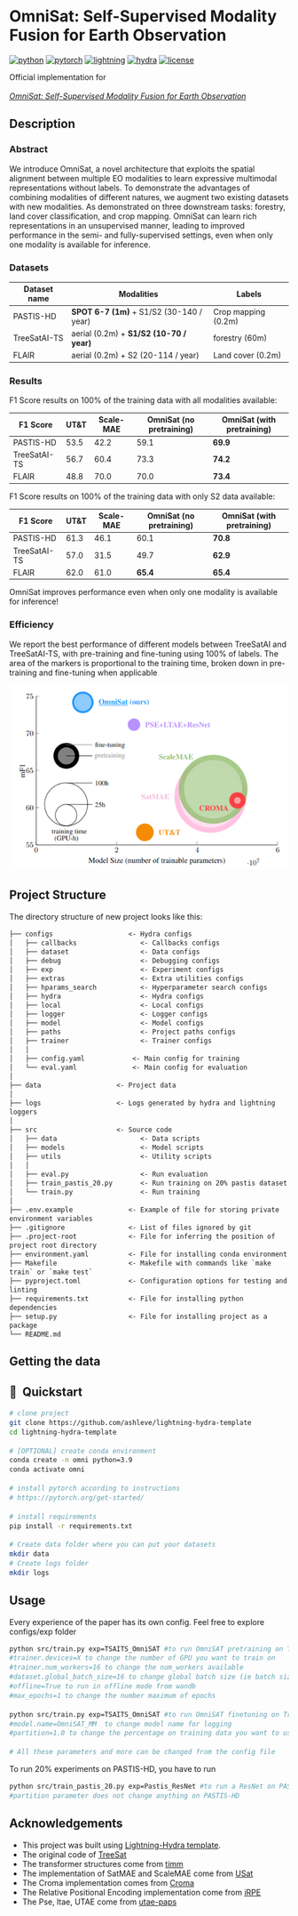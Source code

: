 # OmniSat: Self-Supervised Modality Fusion for Earth Observation

[![python](https://img.shields.io/badge/-Python_3.8+-blue?logo=python&logoColor=white)](https://github.com/pre-commit/pre-commit)
[![pytorch](https://img.shields.io/badge/PyTorch_2.2+-ee4c2c?logo=pytorch&logoColor=white)](https://pytorch.org/get-started/locally/)
[![lightning](https://img.shields.io/badge/-Lightning_2.2+-792ee5?logo=pytorchlightning&logoColor=white)](https://pytorchlightning.ai/)
[![hydra](https://img.shields.io/badge/Config-Hydra_1.3-89b8cd)](https://hydra.cc/)
[![license](https://img.shields.io/badge/License-MIT-green.svg?labelColor=gray)](https://github.com/ashleve/lightning-hydra-template#license)

[//]: # ([![Paper]&#40;https://img.shields.io/badge/paper-arxiv.1001.2234-B31B1B.svg&#41;]&#40;https://www.nature.com/articles/nature14539&#41;)
[//]: # ([![Conference]&#40;https://img.shields.io/badge/AnyConference-year-4b44ce.svg&#41;]&#40;https://papers.nips.cc/paper/2020&#41;)


Official implementation for
<br>
<br>
[_OmniSat: Self-Supervised Modality Fusion for Earth Observation_](https://arxiv.org)
<br>

## Description

### Abstract

We introduce OmniSat, a novel architecture that exploits the spatial alignment between multiple EO modalities to learn expressive multimodal representations without labels. To demonstrate the advantages of combining modalities of different natures, we augment two existing datasets with new modalities. As demonstrated on three downstream tasks: forestry, land cover classification, and crop mapping. OmniSat can learn rich representations in an unsupervised manner, leading to improved performance in the semi- and fully-supervised settings, even when only one modality is available for inference.

### Datasets

| Dataset name  |             Modalities                   |      Labels         |
| ------------- | ---------------------------------------- | ------------------- |
| PASTIS-HD     | **SPOT 6-7 (1m)** + S1/S2 (30-140 / year)| Crop mapping (0.2m) |
| TreeSatAI-TS  | aerial (0.2m) + **S1/S2 (10-70 / year)** |   forestry (60m)    |
| FLAIR         |   aerial (0.2m) + S2 (20-114 / year)     |  Land cover (0.2m)  |

### Results

F1 Score results on 100% of the training data with all modalities available:

|   F1 Score    | UT&T | Scale-MAE | OmniSat (no pretraining) | OmniSat (with pretraining) |
| ------------- | ---- | --------- | ------------------------ | -------------------------- |
| PASTIS-HD     | 53.5 |   42.2    |           59.1           |          **69.9**          |
| TreeSatAI-TS  | 56.7 |   60.4    |           73.3           |          **74.2**          |
| FLAIR         | 48.8 |   70.0    |           70.0           |          **73.4**          |

F1 Score results on 100% of the training data with only S2 data available:

|   F1 Score    | UT&T | Scale-MAE | OmniSat (no pretraining) | OmniSat (with pretraining) |
| ------------- | ---- | --------- | ------------------------ | -------------------------- |
| PASTIS-HD     | 61.3 |   46.1    |           60.1           |          **70.8**          |
| TreeSatAI-TS  | 57.0 |   31.5    |           49.7           |          **62.9**          |
| FLAIR         | 62.0 |   61.0    |         **65.4**         |          **65.4**          |

OmniSat improves performance even when only one modality is available for inference!

### Efficiency

We report the best performance of different models between TreeSatAI and TreeSatAI-TS, with pre-training and fine-tuning using 100% of labels. The area of the markers is proportional to the training time, broken down in pre-training and fine-tuning when applicable

![](Efficiency.png)

## Project Structure

The directory structure of new project looks like this:

```
├── configs                   <- Hydra configs
│   ├── callbacks                <- Callbacks configs
│   ├── dataset                  <- Data configs
│   ├── debug                    <- Debugging configs
│   ├── exp                      <- Experiment configs
│   ├── extras                   <- Extra utilities configs
│   ├── hparams_search           <- Hyperparameter search configs
│   ├── hydra                    <- Hydra configs
│   ├── local                    <- Local configs
│   ├── logger                   <- Logger configs
│   ├── model                    <- Model configs
│   ├── paths                    <- Project paths configs
│   ├── trainer                  <- Trainer configs
│   │
│   ├── config.yaml            <- Main config for training
│   └── eval.yaml              <- Main config for evaluation
│
├── data                   <- Project data
│
├── logs                   <- Logs generated by hydra and lightning loggers
│
├── src                    <- Source code
│   ├── data                     <- Data scripts
│   ├── models                   <- Model scripts
│   ├── utils                    <- Utility scripts
│   │
│   ├── eval.py                  <- Run evaluation
│   ├── train_pastis_20.py       <- Run training on 20% pastis dataset
│   └── train.py                 <- Run training
│
├── .env.example              <- Example of file for storing private environment variables
├── .gitignore                <- List of files ignored by git
├── .project-root             <- File for inferring the position of project root directory
├── environment.yaml          <- File for installing conda environment
├── Makefile                  <- Makefile with commands like `make train` or `make test`
├── pyproject.toml            <- Configuration options for testing and linting
├── requirements.txt          <- File for installing python dependencies
├── setup.py                  <- File for installing project as a package
└── README.md
```

## Getting the data



## 🚀  Quickstart

```bash
# clone project
git clone https://github.com/ashleve/lightning-hydra-template
cd lightning-hydra-template

# [OPTIONAL] create conda environment
conda create -n omni python=3.9
conda activate omni

# install pytorch according to instructions
# https://pytorch.org/get-started/

# install requirements
pip install -r requirements.txt

# Create data folder where you can put your datasets
mkdir data
# Create logs folder
mkdir logs
```

## Usage

Every experience of the paper has its own config. Feel free to explore configs/exp folder

```bash
python src/train.py exp=TSAITS_OmniSAT #to run OmniSAT pretraining on TreeSatAI-TS
#trainer.devices=X to change the number of GPU you want to train on
#trainer.num_workers=16 to change the num_workers available
#dataset.global_batch_size=16 to change global batch size (ie batch size that will be distributed across all GPUS)
#offline=True to run in offline mode from wandb
#max_epochs=1 to change the number maximum of epochs

python src/train.py exp=TSAITS_OmniSAT #to run OmniSAT finetuning on TreeSatAI-TS
#model.name=OmniSAT_MM  to change model name for logging
#partition=1.0 to change the percentage on training data you want to use

# All these parameters and more can be changed from the config file
```

To run 20% experiments on PASTIS-HD, you have to run

```bash
python src/train_pastis_20.py exp=Pastis_ResNet #to run a ResNet on PASTIS-HD
#partition parameter does not change anything on PASTIS-HD
```

## Acknowledgements
- This project was built using [Lightning-Hydra template](https://github.com/ashleve/lightning-hydra-template).
- The original code of [TreeSat](https://git.tu-berlin.de/rsim/treesat_benchmark)
- The transformer structures come from [timm](https://github.com/huggingface/pytorch-image-models)
- The implementation of SatMAE and ScaleMAE come from [USat](https://github.com/stanfordmlgroup/USat)
- The Croma implementation comes from [Croma](https://github.com/antofuller/CROMA)
- The Relative Positional Encoding implementation come from [iRPE](https://github.com/microsoft/Cream/tree/main/iRPE)
- The Pse, ltae, UTAE come from [utae-paps](https://github.com/VSainteuf/utae-paps/tree/main)

<br>